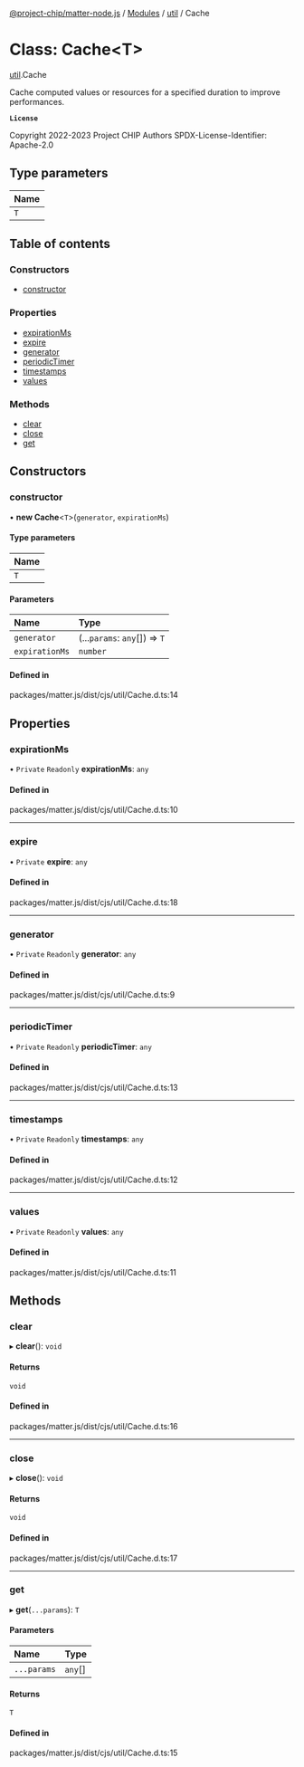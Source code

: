 [@project-chip/matter-node.js](../README.md) / [Modules](../modules.md) / [util](../modules/util.md) / Cache

# Class: Cache<T\>

[util](../modules/util.md).Cache

Cache computed values or resources for a specified duration to improve performances.

**`License`**

Copyright 2022-2023 Project CHIP Authors
SPDX-License-Identifier: Apache-2.0

## Type parameters

| Name |
| :------ |
| `T` |

## Table of contents

### Constructors

- [constructor](util.Cache.md#constructor)

### Properties

- [expirationMs](util.Cache.md#expirationms)
- [expire](util.Cache.md#expire)
- [generator](util.Cache.md#generator)
- [periodicTimer](util.Cache.md#periodictimer)
- [timestamps](util.Cache.md#timestamps)
- [values](util.Cache.md#values)

### Methods

- [clear](util.Cache.md#clear)
- [close](util.Cache.md#close)
- [get](util.Cache.md#get)

## Constructors

### constructor

• **new Cache**<`T`\>(`generator`, `expirationMs`)

#### Type parameters

| Name |
| :------ |
| `T` |

#### Parameters

| Name | Type |
| :------ | :------ |
| `generator` | (...`params`: `any`[]) => `T` |
| `expirationMs` | `number` |

#### Defined in

packages/matter.js/dist/cjs/util/Cache.d.ts:14

## Properties

### expirationMs

• `Private` `Readonly` **expirationMs**: `any`

#### Defined in

packages/matter.js/dist/cjs/util/Cache.d.ts:10

___

### expire

• `Private` **expire**: `any`

#### Defined in

packages/matter.js/dist/cjs/util/Cache.d.ts:18

___

### generator

• `Private` `Readonly` **generator**: `any`

#### Defined in

packages/matter.js/dist/cjs/util/Cache.d.ts:9

___

### periodicTimer

• `Private` `Readonly` **periodicTimer**: `any`

#### Defined in

packages/matter.js/dist/cjs/util/Cache.d.ts:13

___

### timestamps

• `Private` `Readonly` **timestamps**: `any`

#### Defined in

packages/matter.js/dist/cjs/util/Cache.d.ts:12

___

### values

• `Private` `Readonly` **values**: `any`

#### Defined in

packages/matter.js/dist/cjs/util/Cache.d.ts:11

## Methods

### clear

▸ **clear**(): `void`

#### Returns

`void`

#### Defined in

packages/matter.js/dist/cjs/util/Cache.d.ts:16

___

### close

▸ **close**(): `void`

#### Returns

`void`

#### Defined in

packages/matter.js/dist/cjs/util/Cache.d.ts:17

___

### get

▸ **get**(`...params`): `T`

#### Parameters

| Name | Type |
| :------ | :------ |
| `...params` | `any`[] |

#### Returns

`T`

#### Defined in

packages/matter.js/dist/cjs/util/Cache.d.ts:15

